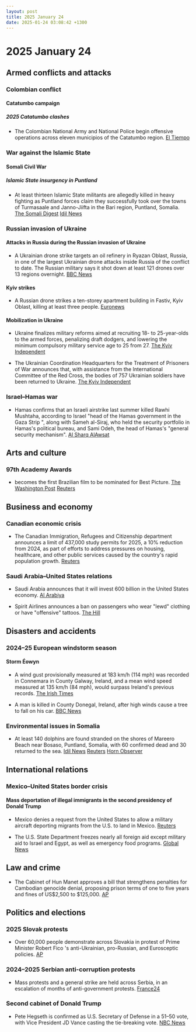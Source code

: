```yaml
---
layout: post
title: 2025 January 24
date: 2025-01-24 03:08:42 +1300
---
```


# 2025 January 24

## Armed conflicts and attacks

### Colombian conflict

#### Catatumbo campaign

##### 2025 Catatumbo clashes

- The Colombian National Army and National Police begin offensive operations across eleven municipios of the Catatumbo region. [El Tiempo](https://www.eltiempo.com/justicia/conflicto-y-narcotrafico/arrancan-las-operaciones-ofensivas-en-catatumbo-mindefensa-y-cupula-de-la-fuerza-publica-pasan-revista-3420649)

### War against the Islamic State

#### Somali Civil War

##### Islamic State insurgency in Puntland

- At least thirteen Islamic State militants are allegedly killed in heavy fighting as Puntland forces claim they successfully took over the towns of Turmasaale and Janno-Jiifta in the Bari region, Puntland, Somalia. [The Somali Digest](https://thesomalidigest.com/puntland-troops-seize-strategic-mountain-village-deal-blow-to-isis/) [Idil News](https://www.idilnews.com/puntland-forces-seize-key-towns-from-isis-gain-strategic-advantage-in-bari-region/)

### Russian invasion of Ukraine

#### Attacks in Russia during the Russian invasion of Ukraine

- A Ukrainian drone strike targets an oil refinery in Ryazan Oblast, Russia, in one of the largest Ukrainian drone attacks inside Russia of the conflict to date. The Russian military says it shot down at least 121 drones over 13 regions overnight. [BBC News](https://www.bbc.co.uk/news/articles/cvg84r5g8d0o)

#### Kyiv strikes

- A Russian drone strikes a ten-storey apartment building in Fastiv, Kyiv Oblast, killing at least three people. [Euronews](https://www.euronews.com/2025/01/24/at-least-three-killed-in-overnight-russian-drone-attack-on-kyiv)

#### Mobilization in Ukraine

- Ukraine finalizes military reforms aimed at recruiting 18- to 25-year-olds to the armed forces, penalizing draft dodgers, and lowering the minimum compulsory military service age to 25 from 27. [The Kyiv Independent](https://kyivindependent.com/ukraine-finalizes-draft-reform-to-attract-18-to-25-year-olds-media-reports/)

- The Ukrainian Coordination Headquarters for the Treatment of Prisoners of War announces that, with assistance from the International Committee of the Red Cross, the bodies of 757 Ukrainian soldiers have been returned to Ukraine. [The Kyiv Independent](https://kyivindependent.com/ukraine-repatriates-757-bodies/)

### Israel–Hamas war

- Hamas confirms that an Israeli airstrike last summer killed Rawhi Mushtaha, according to Israel "head of the Hamas government in the Gaza Strip ", along with Sameh al-Siraj, who held the security portfolio in Hamas's political bureau, and Sami Odeh, the head of Hamas's "general security mechanism". [Al Sharq AlAwsat](https://aawsat.com/%D8%A7%D9%84%D8%B9%D8%A7%D9%84%D9%85-%D8%A7%D9%84%D8%B9%D8%B1%D8%A8%D9%8A/%D8%A7%D9%84%D9%85%D8%B4%D8%B1%D9%82-%D8%A7%D9%84%D8%B9%D8%B1%D8%A8%D9%8A/5104053-%D8%AD%D9%85%D8%A7%D8%B3-%D8%AA%D8%A8%D9%84%D8%BA-%D8%B9%D8%A7%D8%A6%D9%84%D8%A7%D8%AA-%D9%84%D9%82%D9%8A%D8%A7%D8%AF%D9%8A%D9%8A%D9%87%D8%A7-%D8%A8%D9%85%D9%82%D8%AA%D9%84%D9%87%D9%85-%D9%81%D9%85%D9%86-%D9%87%D9%85%D8%9F)

## Arts and culture

### 97th Academy Awards

- becomes the first Brazilian film to be nominated for Best Picture. [The Washington Post](https://www.washingtonpost.com/entertainment/movies/2025/01/23/oscar-nominations-where-watch-stream/) [Reuters](https://www.reuters.com/lifestyle/brazilians-jubilant-im-still-here-historic-oscar-nomination-best-picture-2025-01-23/)

## Business and economy

### Canadian economic crisis

- The Canadian Immigration, Refugees and Citizenship department announces a limit of 437,000 study permits for 2025, a 10% reduction from 2024, as part of efforts to address pressures on housing, healthcare, and other public services caused by the country's rapid population growth. [Reuters](https://www.reuters.com/world/americas/canada-reduces-international-student-permits-second-year-2025-01-24/)

### Saudi Arabia–United States relations

- Saudi Arabia announces that it will invest 600 billion in the United States economy. [Al Arabiya](https://english.alarabiya.net/News/saudi-arabia/2025/01/24/saudi-economy-minister-says-600-bln-package-with-us-includes-investments-procurement)

- Spirit Airlines announces a ban on passengers who wear "lewd" clothing or have "offensive" tattoos. [The Hill](https://thehill.com/policy/transportation/5105837-spirit-airlines-rules-clothing-tattoos/)

## Disasters and accidents

### 2024–25 European windstorm season

#### Storm Éowyn

- A wind gust provisionally measured at 183 km/h (114 mph) was recorded in Connemara in County Galway, Ireland, and a mean wind speed measured at 135 km/h (84 mph), would surpass Ireland's previous records. [The Irish Times](https://www.irishtimes.com/environment/2025/01/24/storm-eowyn-live-updates-status-red-warning-ireland-met-eireann-power-outages-transport/)

- A man is killed in County Donegal, Ireland, after high winds cause a tree to fall on his car. [BBC News](https://www.bbc.com/news/articles/c78x4503neyo)

### Environmental issues in Somalia

- At least 140 dolphins are found stranded on the shores of Mareero Beach near Bosaso, Puntland, Somalia, with 60 confirmed dead and 30 returned to the sea. [Idil News](https://www.idilnews.com/puntland-mass-dolphin-stranding-prompts-environmental-investigation-in-bosaso-of-bari-region/) [Reuters](https://www.reuters.com/world/africa/more-than-100-dead-dolphins-found-somali-coast-cause-mystery-2025-01-24/) [Horn Observer](https://hornobserver.com/articles/3144/Over-100-dolphins-were-washed-ashore-in-Somalias-northeastern-region-of-Puntland)

## International relations

### Mexico–United States border crisis

#### Mass deportation of illegal immigrants in the second presidency of Donald Trump

- Mexico denies a request from the United States to allow a military aircraft deporting migrants from the U.S. to land in Mexico. [Reuters](https://www.reuters.com/world/americas/mexico-refuses-us-military-flight-deporting-migrants-sources-say-2025-01-25/)

- The U.S. State Department freezes nearly all foreign aid except military aid to Israel and Egypt, as well as emergency food programs. [Global News](https://globalnews.ca/news/10976873/us-foreign-assistance-new-funding-frozen/)

## Law and crime

- The Cabinet of Hun Manet approves a bill that strengthens penalties for Cambodian genocide denial, proposing prison terms of one to five years and fines of US$2,500 to $125,000. [AP](https://apnews.com/article/law-genocide-denialism-politics-history-b85cd51c0657eb73b33850add280737e)

## Politics and elections

### 2025 Slovak protests

- Over 60,000 people demonstrate across Slovakia in protest of Prime Minister Robert Fico 's anti-Ukrainian, pro-Russian, and Eurosceptic policies. [AP](https://apnews.com/article/slovakia-anti-government-protests-russia-robert-fico-bfd1a3b2277d91fcf55b698b9c5dae55)

### 2024–2025 Serbian anti-corruption protests

- Mass protests and a general strike are held across Serbia, in an escalation of months of anti-government protests. [France24](https://www.france24.com/en/live-news/20250124-serbians-strike-in-protest-over-fatal-roof-collapse)

### Second cabinet of Donald Trump

- Pete Hegseth is confirmed as U.S. Secretary of Defense in a 51–50 vote, with Vice President JD Vance casting the tie-breaking vote. [NBC News](https://www.nbcnews.com/politics/congress/senate-vote-confirm-pete-hegseth-defense-secretary-rcna189058)